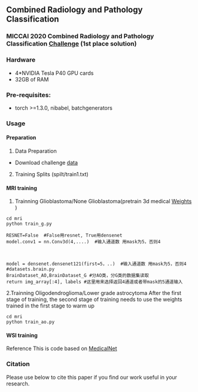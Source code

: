 


## Combined Radiology and Pathology Classification

### MICCAI 2020 Combined Radiology and Pathology Classification [Challenge](https://miccai.westus2.cloudapp.azure.com/competitions/1#learn_the_details) (1st place solution)

### Hardware
* 4*NVIDIA Tesla P40 GPU cards
* 32GB of RAM
### Pre-requisites:
   * torch >=1.3.0, nibabel, batchgenerators

### Usage
#### Preparation
  1. Data Preparation
  * Download challenge [data](https://miccai.westus2.cloudapp.azure.com/competitions/1#participate)
  2. Training Splits (spilt/train1.txt)

#### MRI training
  1. Trainning Glioblastoma/None Glioblastoma(pretrain 3d medical [Weights](https://drive.google.com/file/d/1BHbJ5JCh6IP5t4pdPT1eXkmT79e8DKgK/view?usp=sharing) )
```
cd mri
python train_g.py

RESNET=False  #False用resnet, True用densenet
model.conv1 = nn.Conv3d(4,....)  #输入通道数 用mask为5，否则4 



model = densenet.densenet121(first=5，..)  #输入通道数 用mask为5，否则4 
#datasets.brain.py
BrainDataset_AO,BrainDataset_G #分AO类，分G类的数据集读取  
return img_array[:4], labels #这里用来选择返回4通道或者带mask的5通道输入
```
  2.Trainning Oligodendroglioma/Lower grade astrocytoma
  After the first stage of training, the second stage of training needs to use the weights trained in the first stage to warm up
```
cd mri
python train_ao.py
```
#### WSI training



Reference
This is code based on [MedicalNet](https://github.com/Tencent/MedicalNet)


### Citation
Please use below to cite this paper if you find our work useful in your research.





